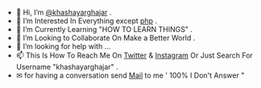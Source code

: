 - 👋 Hi, I’m [@khashayarghajar](https://github.com/khashayarghajar) .
- 👀 I’m Interested In Everything except [php](https://www.php.net) .
- 🌱 I’m Currently Learning "HOW TO LEARN THINGS" .
- 💞️ I’m Looking to Collaborate On Make a Better World .
- 🤝 I’m looking for help with ...
- 📫 This Is How To Reach Me On [Twitter](https://twitter.com/khashayarghajar) & [Instagram](https://www.instagram.com/khashayarghajar) Or Just Search For Username "khashayarghajar" .
- ✉ for having a conversation send [Mail](mailto:khashayarghajar7@gmail.com) to me ' 100% I Don't Answer "


<!---  > text
--->


<!--- 
Just Search For Username "khashayarghajar" . 
--->

<!---
khashayarghajar/khashayarghajar is a ✨ special ✨ repository because its `README.md` (this file) appears on your GitHub profile.
You can click the Preview link to take a look at your changes.
--->
